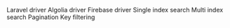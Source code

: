 Laravel driver
Algolia driver
Firebase driver
Single index search
Multi index search
Pagination
Key filtering
